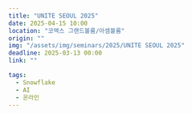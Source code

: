 ```yaml
---
title: "UNITE SEOUL 2025"
date: 2025-04-15 10:00
location: "코엑스 그랜드볼룸/아셈볼룸"
origin: ""
img: "/assets/img/seminars/2025/UNITE SEOUL 2025"
deadline: 2025-03-13 00:00
link: ""

tags:
  - Snowflake
  - AI
  - 온라인
---
```

